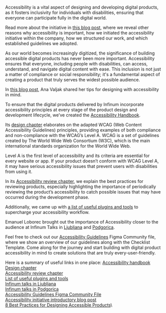 Accessibility is a vital aspect of designing and developing digital products, as it fosters inclusivity for individuals with disabilities, ensuring that everyone can participate fully in the digital world.

Read more about the initiative in [this blog post](https://infinum.com/blog/digital-product-accessibility/), where we reveal other reasons why accessibility is important, how we initiated the accessibility initiative within the company, how we structured our work, and which established guidelines we adopted.

As our world becomes increasingly digitized, the significance of building accessible digital products has never been more important. Accessibility ensures that everyone, including people with disabilities, can access, understand, and navigate digital content with ease. This inclusion is not just a matter of compliance or social responsibility; it's a fundamental aspect of creating a product that truly serves the widest possible audience.

In [this blog post](https://infinum.com/blog/best-practices-accessibility-design/), Ana Valjak shared her tips for designing with accessibility in mind.

To ensure that the digital products delivered by Infinum incorporate accessibility principles at every stage of the product design and development lifecycle, we’ve created the [Accessibility Handbook](https://infinum.com/handbook/accessibility).

Its [design chapter](https://infinum.com/handbook/accessibility/design/intro) elaborates on the adapted WCAG (Web Content Accessibility Guidelines) principles, providing examples of both compliance and non-compliance with the WCAG’s 
Level A. WCAG is a set of guidelines created by The World Wide Web Consortium (W3C), which is the main international standards organization for the World Wide Web.

Level A is the first level of accessibility and its criteria are essential for every website or app. If your product doesn’t conform with WCAG Level A, it may have serious accessibility issues that prevent users with disabilities from using it.

In its [Accessibility review chapter](https://infinum.com/handbook/accessibility/design/accessibility-review), we explain the best practices for reviewing products, especially highlighting the importance of periodically reviewing the product’s accessibility to catch possible issues that may have occurred during the development phase.

Additionally, we came up with [a list of useful plugins and tools](https://infinum.com/handbook/accessibility/design/useful-plugins-and-tools) to supercharge your accessibility workflow.

Emanuel Loborec brought out the importance of Accessibility closer to the audience at Infinum Talks in [Ljubljana](https://infinum.com/events/on-the-edge-of-ux/) and [Podgorica](https://infinum.com/events/design-talks-podgorica/).

Feel free to check out our [Accessibility Guidelines](https://www.figma.com/community/file/1162686263875105735) Figma Community file, where we show an overview of our guidelines along with the Checklist Template.
Come along for the journey and start building with digital product accessibility in mind to create solutions that are truly every-user-friendly.

Here is a summary of useful links in one place:
[Accessibility handbook](https://infinum.com/handbook/accessibility)\
[Design chapter](https://infinum.com/handbook/accessibility/design/intro)\
[Accessibility review chapter](https://infinum.com/handbook/accessibility/design/accessibility-review)\
[List of useful plugins and tools](https://infinum.com/handbook/accessibility/design/useful-plugins-and-tools)\
[Infinum talks in Ljubljana](https://www.youtube.com/watch?v=3_1Qmu0Muo0)\
[Infinum talks in Podgorica](https://www.youtube.com/watch?v=lspK_5Y7ZIg)\
[Accessibility Guidelines Figma Community File](https://www.figma.com/community/file/1162686263875105735)\
[Accessibility initiative introductory blog post](https://infinum.com/blog/digital-product-accessibility/)\
[8 Best Practices for Designing Accessible Products](https://infinum.com/blog/digital-product-accessibility/)\
